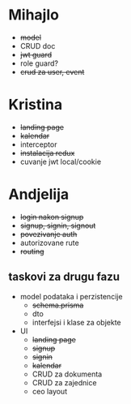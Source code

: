 # Mihajlo
- ~~model~~
- CRUD doc
- ~~jwt guard~~
- role guard?
- ~~crud za user, event~~


# Kristina
- ~~landing page~~
- ~~kalendar~~
- interceptor
- ~~instalacija redux~~
- cuvanje jwt local/cookie

# Andjelija
- ~~login nakon signup~~
- ~~signup, signin, signout~~
- ~~povezivanje auth~~
- autorizovane rute
- ~~routing~~



## taskovi za drugu fazu
- model podataka i perzistencije
    - ~~schema.prisma~~
    - dto
    - interfejsi i klase za objekte
- UI
    - ~~landing page~~
    - ~~signup~~
    - ~~signin~~
    - ~~kalendar~~
    - CRUD za dokumenta
    - CRUD za zajednice
    - ceo layout
